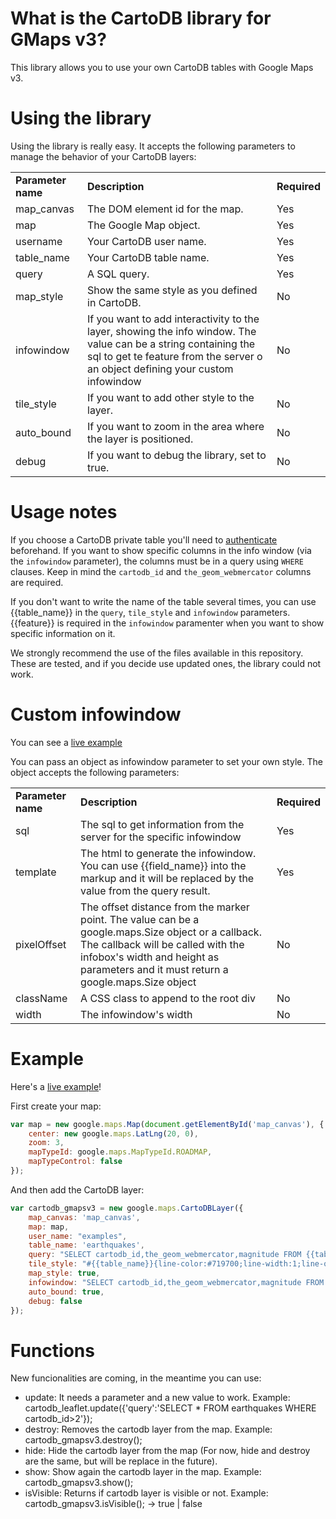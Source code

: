 # What is the CartoDB library for GMaps v3?

This library allows you to use your own CartoDB tables with Google Maps v3.

# Using the library

Using the library is really easy. It accepts the following parameters to manage the behavior of your CartoDB layers:

<table>
<tr>
<td><b>Parameter name</b></td>
<td><b>Description</b></td>
<td><b>Required</b></td>
</tr>

<tr>
<td>map_canvas</td>
<td>The DOM element id for the map.</td>
<td>Yes</td>
</tr>

<tr>
<td>map</td>
<td>The Google Map object.</td>
<td>Yes</td>
</tr>

<tr>
<td>username</td>
<td>Your CartoDB user name.</td>
<td>Yes</td>
</tr>

<tr>
<td>table_name</td>
<td>Your CartoDB table name.</td>
<td>Yes</td>
</tr>

<tr>
<td>query</td>
<td>A SQL query.</td>
<td>Yes</td>
</tr>

<tr>
<td>map_style</td>
<td>Show the same style as you defined in CartoDB.</td>
<td>No</td>
</tr>

<tr>
<td>infowindow</td>
<td>If you want to add interactivity to the layer, showing the info window. The value can be a string containing the sql to get te feature from the server o an object defining your custom infowindow</td>
<td>No</td>
</tr>

<tr>
<td>tile_style</td>
<td>If you want to add other style to the layer.</td>
<td>No</td>
</tr>

<tr>
<td>auto_bound</td>
<td>If you want to zoom in the area where the layer is positioned.</td>
<td>No</td>
</tr>

<tr>
<td>debug</td>
<td>If you want to debug the library, set to true.</td>
<td>No</td>
</tr>

</table>

# Usage notes

If you choose a CartoDB private table you'll need to [authenticate](http://developers.cartodb.com/api/authentication.html) beforehand. If you want to show specific columns in the info window (via the `infowindow` parameter), the columns must be in a query using `WHERE` clauses. Keep in mind the `cartodb_id` and `the_geom_webmercator` columns are required.

If you don't want to write the name of the table several times, you can use {{table_name}} in the `query`, `tile_style` and `infowindow` parameters. {{feature}} is required in the `infowindow` paramenter when you want to show specific information on it.

We strongly recommend the use of the files available in this repository. These are tested, and if you decide use updated ones, the library could not work.

# Custom infowindow
You can see a [live example](http://demos.ivanguardado.com/cartodb-gmapsv3-1/)

You can pass an object as infowindow parameter to set your own style. The object accepts the following parameters:
<table>
<tr>
<td><b>Parameter name</b></td>
<td><b>Description</b></td>
<td><b>Required</b></td>
</tr>

<tr>
<td>sql</td>
<td>The sql to get information from the server for the specific infowindow</td>
<td>Yes</td>
</tr>

<tr>
<td>template</td>
<td>The html to generate the infowindow. You can use {{field_name}} into the markup and it will be replaced by the value from the query result.</td>
<td>Yes</td>
</tr>

<tr>
<td>pixelOffset</td>
<td>The offset distance from the marker point. The value can be a google.maps.Size object or a callback. The callback will be called with the infobox's width and height as parameters and it must return a google.maps.Size object</td>
<td>No</td>
</tr>

<tr>
<td>className</td>
<td>A CSS class to append to the root div</td>
<td>No</td>
</tr>

<tr>
<td>width</td>
<td>The infowindow's width</td>
<td>No</td>
</tr>
</table>

# Example

Here's a [live example](http://vizzuality.github.com/cartodb-gmapsv3/)!

First create your map:

```javascript
var map = new google.maps.Map(document.getElementById('map_canvas'), {
    center: new google.maps.LatLng(20, 0),
    zoom: 3,
    mapTypeId: google.maps.MapTypeId.ROADMAP,
    mapTypeControl: false
});
```

And then add the CartoDB layer:

```javascript
var cartodb_gmapsv3 = new google.maps.CartoDBLayer({
    map_canvas: 'map_canvas',
    map: map,
    user_name: "examples",
    table_name: 'earthquakes',
    query: "SELECT cartodb_id,the_geom_webmercator,magnitude FROM {{table_name}}",
    tile_style: "#{{table_name}}{line-color:#719700;line-width:1;line-opacity:0.6;polygon-opacity:0.6;}",
    map_style: true,
    infowindow: "SELECT cartodb_id,the_geom_webmercator,magnitude FROM {{table_name}} WHERE cartodb_id={{feature}}",
    auto_bound: true,
    debug: false
});
```

# Functions

New funcionalities are coming, in the meantime you can use:

* update: It needs a parameter and a new value to work. Example: cartodb_leaflet.update({'query':'SELECT * FROM earthquakes WHERE cartodb_id>2'});
* destroy: Removes the cartodb layer from the map. Example: cartodb_gmapsv3.destroy();
* hide: Hide the cartodb layer from the map (For now, hide and destroy are the same, but will be replace in the future).
* show: Show again the cartodb layer in the map. Example: cartodb_gmapsv3.show();
* isVisible: Returns if cartodb layer is visible or not. Example: cartodb_gmapsv3.isVisible(); -> true | false
